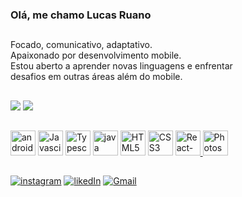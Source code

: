 ### Olá, me chamo Lucas Ruano
##
Focado, comunicativo, adaptativo.<br/>
Apaixonado por desenvolvimento mobile. <br/>
Estou aberto a aprender novas linguagens e enfrentar <br/>
desafios em outras áreas além do mobile.
##
![](https://github-readme-streak-stats.herokuapp.com/?user=ruano15&theme=dracula&hide_border=false)
![](https://github-readme-stats.vercel.app/api?username=ruano15&show_icons=true&theme=dracula&hide_border=false&include_all_commits=false&count_private=false)<br/>
##
<p>
  <a href="https://www.android.com/intl/pt-BR_br/"><img src="https://cdn.jsdelivr.net/gh/devicons/devicon/icons/android/android-original.svg" alt="android" width="40"    height="40"/></a>
  <a href="https://developer.mozilla.org/en-US/docs/Web/JavaScript"><img src="https://cdn.jsdelivr.net/gh/devicons/devicon/icons/javascript/javascript-original.svg"      alt="Javascipt" width="40" height="40"/></a>
  <a href="https://www.typescriptlang.org/"><img src="https://cdn.jsdelivr.net/gh/devicons/devicon/icons/typescript/typescript-original.svg" alt="Typescript"              width="40" height="40"/></a>
  <a href="https://www.java.com/pt-BR/"><img src="https://cdn.jsdelivr.net/gh/devicons/devicon/icons/java/java-original.svg" alt="java" width="40" height="40"/></a>
  <a href="https://www.w3.org/html/"><img src="https://cdn.jsdelivr.net/gh/devicons/devicon/icons/html5/html5-original.svg" alt="HTML5" width="40" height="40"/></a>
  <a href="https://www.w3schools.com/css/"><img src="https://cdn.jsdelivr.net/gh/devicons/devicon/icons/css3/css3-original.svg" alt="CSS3" width="40" height="40"/></a>
  <a href="https://reactnative.dev/"><img src="https://cdn.jsdelivr.net/gh/devicons/devicon/icons/react/react-original.svg" alt="React-Native" width="40" height="40"/>   </a>
  <a href="https://www.adobe.com/products/photoshop.html?promoid=RBS7NL7F&mv=other"><img src="https://cdn.jsdelivr.net/gh/devicons/devicon/icons/photoshop/photoshop-plain.svg" alt="Photoshop" width="40" height="40"/></a>
</p>

##

<div>
<a href="https://www.instagram.com/_ruano15/"><img src="https://img.shields.io/badge/-Instagram-%23E4405F?style=for-the-badge&logo=instagram&logoColor=white" alt="instagram"/></a>
<a href="https://www.linkedin.com/in/lucasruano/"><img src="https://img.shields.io/badge/-LinkedIn-%230077B5?style=for-the-badge&logo=linkedin&logoColor=white" alt="likedIn"/></a>
<a href = "mailto:lucas.ruano15@gmail.com"><img src="https://img.shields.io/badge/-Gmail-%23333?style=for-the-badge&logo=gmail&logoColor=white" alt="Gmail"/></a>
</div>
